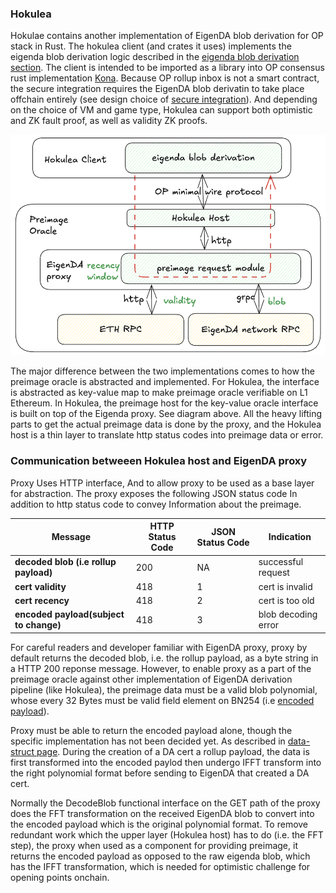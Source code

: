 ### Hokulea

Hokulae contains another implementation of EigenDA blob derivation for OP stack in Rust. The hokulea client (and crates it uses) implements the eigenda blob derivation logic described in the [eigenda blob derivation section](#eigenda-blob-derivation). The client is intended to be imported as a library into OP consensus rust implementation [Kona](https://github.com/op-rs/kona).
Because OP rollup inbox is not a smart contract, the secure integration requires the EigenDA blob derivatin to take place offchain entirely (see design choice of [secure integration](../spec/6-secure-integration.md#secure-integration-framework)).
And depending on the choice of VM and game type, Hokulea can support both optimistic and ZK fault proof, as well as validity ZK proofs.


![](../../assets/integration/hokulea-preimage-derivation-impl.png)

The major difference between the two implementations comes to how the preimage oracle is abstracted and implemented.
For Hokulea, the interface is abstracted as key-value map to make preimage oracle verifiable on L1 Ethereum.
In Hokulea, the preimage host for the key-value oracle interface is built on top of the Eigenda proxy. See diagram above. All the heavy lifting parts to get
the actual preimage data is done by the proxy, and the Hokulea host is a thin layer to translate http status codes into preimage data or error.

### Communication betweeen Hokulea host and EigenDA proxy

Proxy Uses HTTP interface, And to allow proxy to be used as a base layer for abstraction. The proxy exposes the following JSON status code In addition to http
status code to convey Information about the preimage.

| Message             | HTTP Status Code                | JSON Status Code                |     Indication      |
| ------------------- | ------------------------------- | ------------------------------- | ------------------- |
| **decoded blob (i.e rollup payload)**    | 200                             | NA                              |  successful request |
| **cert validity**   | 418                             | 1                               |  cert is invalid    |
| **cert recency**    | 418                             | 2                               |  cert is too old    |
| **encoded payload(subject to change)**    | 418                             | 3                               |  blob decoding error|

For careful readers and developer familiar with EigenDA proxy, proxy by default returns the decoded blob, i.e. the rollup payload, as a byte string in a HTTP 200
reponse message. However, to enable proxy as a part of the preimage oracle against other implementation of EigenDA derivation pipeline (like Hokulea), the preimage data must be a valid blob polynomial, whose every 32 Bytes must be valid field element on BN254 (i.e [encoded payload](../spec/3-data-structs.md)).

Proxy must be able to return the encoded payload alone, though the specific implementation has not been decided yet.
As described in [data-struct page](../spec/3-data-structs.md). During the creation of a DA cert a rollup payload, the data is first transformed into the encoded paylod
then undergo IFFT transform into the right polynomial format before sending to EigenDA that created a DA cert.

Normally the DecodeBlob functional interface on the GET path of the proxy does the FFT transformation on the received EigenDA blob to convert into the encoded
payload which is the original polynomial format.
To remove redundant work which the upper layer (Hokulea host) has to do (i.e. the FFT step), the proxy when used as a component for providing preimage, it returns
the encoded payload as opposed to the raw eigenda blob, which has the IFFT transformation, which is needed for optimistic challenge for opening points onchain.